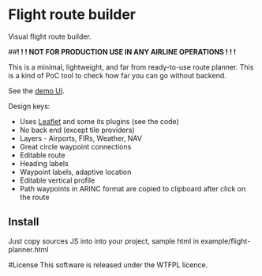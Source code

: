 # Flight route builder

Visual flight route builder.

##**! ! !  NOT FOR PRODUCTION USE IN ANY AIRLINE OPERATIONS  ! ! !**

This is a minimal, lightweight, and far from ready-to-use route planner. This is a kind of PoC tool to check how far you can go without backend.

See the [demo UI](https://azherebtsov.github.io/Leaflet.FlightPlanner/example/flight-planner.html).


Design keys:

- Uses [Leaflet](https://github.com/Leaflet/Leaflet) and some its plugins (see the code)
- No back end (except tile providers) 
- Layers - Airports, FIRs, Weather, NAV
- Great circle waypoint connections
- Editable route
- Heading labels
- Waypoint labels, adaptive location
- Editable vertical profile
- Path waypoints in ARINC format are copied to clipboard after click on the route

## Install

Just copy sources JS into into your project, sample html in example/flight-planner.html

#License
This software is released under the WTFPL licence.